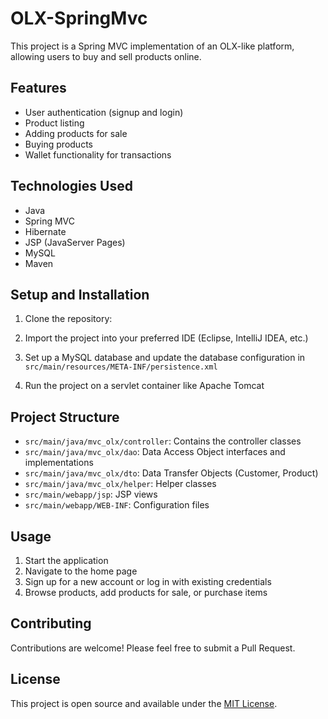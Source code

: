# OLX-SpringMvc

This project is a Spring MVC implementation of an OLX-like platform, allowing users to buy and sell products online.

## Features

- User authentication (signup and login)
- Product listing
- Adding products for sale
- Buying products
- Wallet functionality for transactions

## Technologies Used

- Java
- Spring MVC
- Hibernate
- JSP (JavaServer Pages)
- MySQL
- Maven

## Setup and Installation

1. Clone the repository:

2. Import the project into your preferred IDE (Eclipse, IntelliJ IDEA, etc.)

3. Set up a MySQL database and update the database configuration in `src/main/resources/META-INF/persistence.xml`

4. Run the project on a servlet container like Apache Tomcat

## Project Structure

- `src/main/java/mvc_olx/controller`: Contains the controller classes
- `src/main/java/mvc_olx/dao`: Data Access Object interfaces and implementations
- `src/main/java/mvc_olx/dto`: Data Transfer Objects (Customer, Product)
- `src/main/java/mvc_olx/helper`: Helper classes
- `src/main/webapp/jsp`: JSP views
- `src/main/webapp/WEB-INF`: Configuration files

## Usage

1. Start the application
2. Navigate to the home page
3. Sign up for a new account or log in with existing credentials
4. Browse products, add products for sale, or purchase items

## Contributing

Contributions are welcome! Please feel free to submit a Pull Request.

## License

This project is open source and available under the [MIT License](LICENSE).

